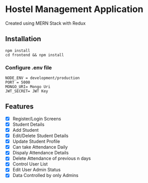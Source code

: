# Hostel Management Application

Created using MERN Stack with Redux

## Installation

```
npm install
cd frontend && npm install
```

### Configure .env file

```
NODE_ENV = development/production
PORT = 5000
MONGO_URI= Mongo Uri
JWT_SECRET= JWT Key
```

## Features

- [x] Register/Login Screens
- [x] Student Details
- [x] Add Student
- [x] Edit/Delete Student Details
- [x] Update Student Profile
- [x] Can take Attendance Daily
- [x] Dispaly Attendance Details
- [x] Delete Attendance of previous n days
- [x] Control User List
- [x] Edit User Admin Status
- [x] Data Controlled by only Admins
